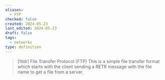 ```yaml
---
aliases:
  - FTP
checked: false
created: 2024-05-23
last_edited: 2024-05-23
draft: false
tags:
  - networks
type: definition
---
```

>[!tldr] File Transfer Protocol (FTP)
>This is a simple file transfer format which starts with the client sending a RETR message with the file name to get a file from a server.


